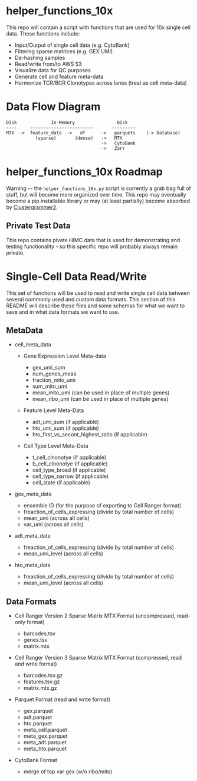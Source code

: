 # helper_functions_10x
This repo will contain a script with functions that are used for 10x single cell data. These functions include: 

* Input/Output of single cell data (e.g. CytoBank)
* Filtering sparse matrices (e.g. GEX UMI)
* De-hashing samples
* Read/write from/to AWS S3
* Visualize data for QC purposes
* Generate cell and feature meta-data 
* Harmonize TCR/BCR Clonotypes across lanes (treat as cell meta-data)

# Data Flow Diagram

```
Disk             In-Memory                Disk
----     ------------------------       ---------
MTX  ->  feature_data  ->   df      ->   parquets    (-> Database)
           (sparse)       (dense)   ->   MTX
                                    ->   CytoBank
                                    ->   Zarr
```

# helper_functions_10x Roadmap
Warning -- the `helper_functions_10x.py` script is currently a grab bag full of stuff, but will become more organized over time. This repo may eventually become a pip installable library or may (at least partially) become absorbed by [Clustergrammer2](https://github.com/ismms-himc/clustergrammer2). 

## Private Test Data
This repo contains pivate HIMC data that is used for demonstrating and testing functionality - so this specific repo will probably always remain private. 

# Single-Cell Data Read/Write
This set of functions will be used to read and write single cell data between several commonly used and custom data formats. This section of this README will describe these files and some schemas for what we want to save and in what data formats we want to use.

## MetaData
* cell_meta_data

  * Gene Expression Level Meta-data
     * gex_umi_sum
     * num_genes_meas   
     * fraction_mito_umi
     * sum_mito_umi
     * mean_mito_umi (can be used in place of multiple genes)
     * mean_ribo_umi (can be used in place of multiple genes)
     
  * Feature Level Meta-Data
     * adt_umi_sum (if applicable) 
     * hto_umi_sum (if applicable) 
     * hto_first_vs_secont_highest_ratio (if applicable)
     
  * Cell Type Level Meta-Data
     * t_cell_clnonotye (if applicable) 
     * b_cell_clnonotye (if applicable) 
     * cell_type_broad (if applicable)
     * cell_type_narrow (if applicable)
     * cell_state (if applicable)
   
* gex_meta_data
   * ensemble ID (for the purpose of exporting to Cell Ranger format) 
   * freaction_of_cells_expressing (divide by total number of cells)
   * mean_umi (across all cells)
   * var_umi (across all cells)
   
* adt_meta_data
   * freaction_of_cells_expressing (divide by total number of cells)
   * mean_umi_level (across all cells)   
   
* hto_meta_data
   * freaction_of_cells_expressing (divide by total number of cells)   
   * mean_umi_level (across all cells)   
   
## Data Formats
* Cell Ranger Version 2 Sparse Matrix MTX Format (uncompressed, read-only format)
    * barcodes.tsv
    * genes.tsv
    * matrix.mtx
* Cell Ranger Version 3 Sparse Matrix MTX Format (compressed, read and write format)
    * barcodes.tsv.gz
    * features.tsv.gz
    * matrix.mtx.gz
* Parquet Format (read and write format)
    * gex.parquet
    * adt.parquet
    * hto.parquet
    * meta_cell.parquet
    * meta_gex.parquet
    * meta_adt.parquet
    * meta_hto.parquet
    
* CytoBank Format
    * merge of top var gex (w/o ribo/mito)
